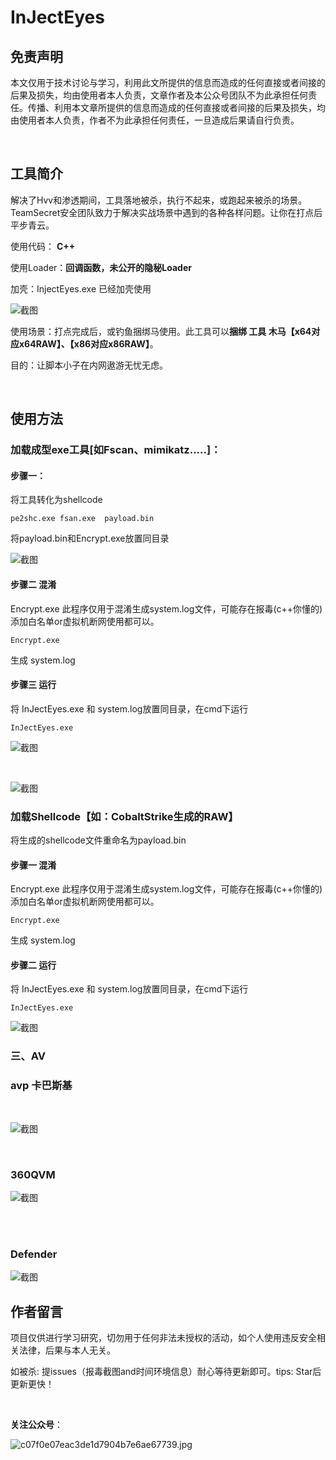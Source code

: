 # InJectEyes

## 免责声明

本文仅用于技术讨论与学习，利用此文所提供的信息而造成的任何直接或者间接的后果及损失，均由使用者本人负责，文章作者及本公众号团队不为此承担任何责任。传播、利用本文章所提供的信息而造成的任何直接或者间接的后果及损失，均由使用者本人负责，作者不为此承担任何责任，一旦造成后果请自行负责。

<br/>

## 工具简介

解决了Hvv和渗透期间，工具落地被杀，执行不起来，或跑起来被杀的场景。TeamSecret安全团队致力于解决实战场景中遇到的各种各样问题。让你在打点后平步青云。

使用代码： **C++**

使用Loader：**回调函数，未公开的隐秘Loader**

加壳：InjectEyes.exe 已经加壳使用

![截图](89bfd1bd2f6d9116f85599d7b43f18e5.png)

使用场景：打点完成后，或钓鱼捆绑马使用。此工具可以**捆绑 工具   木马【x64对应x64RAW】、【x86对应x86RAW】**。

目的：让脚本小子在内网遨游无忧无虑。

<br/>

## 使用方法
### 加载成型exe工具[如Fscan、mimikatz.....]：

#### 步骤一：
将工具转化为shellcode

```
pe2shc.exe fsan.exe  payload.bin
```

将payload.bin和Encrypt.exe放置同目录

![截图](d54e326386f3f2972f4618432a7c687e.png)

#### 步骤二 混淆

Encrypt.exe 此程序仅用于混淆生成system.log文件，可能存在报毒(c++你懂的) 添加白名单or虚拟机断网使用都可以。

```
Encrypt.exe
```

生成  system.log

#### 步骤三 运行

将 InJectEyes.exe 和 system.log放置同目录，在cmd下运行

```
InJectEyes.exe
```

![截图](b4287e6a0d075829dc7eb63c0bf82e3b.png)

<br/>

![截图](5c34750d0503a48526af918ba4a7118b.png)

### 加载Shellcode【如：CobaltStrike生成的RAW】

将生成的shellcode文件重命名为payload.bin
#### 步骤一 混淆

Encrypt.exe 此程序仅用于混淆生成system.log文件，可能存在报毒(c++你懂的) 添加白名单or虚拟机断网使用都可以。

```
Encrypt.exe
```

生成  system.log
#### 步骤二 运行

将 InJectEyes.exe 和 system.log放置同目录，在cmd下运行

```
InJectEyes.exe
```
![截图](5c34750d0503a48526af918ba4a7118b.png)




### 三、AV

### avp 卡巴斯基

<br/>

![截图](49653c5c9ff4afd2efbc233a05cdb9e6.png)

<br/>

### 360QVM

![截图](72c0801e0ca6f60cde42e822fa45377a.png)

<br/>

<br/>

### Defender

![截图](a3f46451174087b4dbd69446f2b0cb7e.png)

## 作者留言

项目仅供进行学习研究，切勿用于任何非法未授权的活动，如个人使用违反安全相关法律，后果与本人无关。

如被杀:   提issues（报毒截图and时间环境信息）耐心等待更新即可。tips: Star后更新更快！

<br/>

**关注公众号**：

![c07f0e07eac3de1d7904b7e6ae67739.jpg](b8313a01b649bc2a34786d915bde92f0.jpg)
